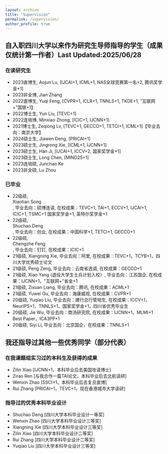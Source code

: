 ```yaml
---
layout: archive
title: "Supervision"
permalink: /supervision/
author_profile: true
---
```



## 自入职四川大学以来作为研究生导师指导的学生（成果仅统计第一作者）Last Updated:2025/06/28
### 在读研究生
* 2023直博生, Aojun Lu, [IJCAI+1, ICML+1, NAS全球竞赛第一名+2, 腾讯奖学金+1]
* 2023非全博, Jian Zhang
* 2022直博生, Yuqi Feng, [CVPR+1, ICLR+1, TNNLS+1, TKDE+1, "互联网+"国银+1】
* 2022博士生, Yun Liu, [TEVC+1]
* 2022连培博, Minxiao Zhong, [ICIC+1, IJCNN+1]
* 2021博士生, Zeqiong Lv, [TEVC+1, GECCO+1, TETCI+1, ICML+1]【毕业去向：南京大学】
* 2024硕士生, Jiawen Deng, [PRICAI+1]
* 2023硕士生, Jingrong Xie, [ICML+1, IJCNN+1]
* 2023硕士生, Han Ji, [IJCAI+1, ICCV+2, 国家奖学金+1]
* 2023硕士生, Long Chen, [MIND25+1]
* 2023连培硕, Junchao Ke
* 2023非全硕, Lu Zhou

### 已毕业
* 22级硕, <div style="width: 120px">Xiaotian Song</div>, 毕业去向：硕博连读, 在校成果：TEVC+1, TAI+1, ECCV+1, IJCAI+1, ICIC+1, TSMC+1 国家奖学金+1, 英特尔奖学金+1
* 22级硕, <div style="width: 120px">Shuchao Deng</div>, 毕业去向：创业,  在校成果：中国科学+1, TETCI+1, GECCO+1
* 22级硕, <div style="width: 120px">Chengzhe Feng</div>, 毕业去向：钉钉, 在校成果：ICIC+1
* 21级硕, Xiangning Xie, 毕业去向：阿里, 在校成果：TEVC+1，TCYB+1，四川大学优秀硕士论文
* 21级硕, Peng Zeng, 毕业去向：云南省选调, 在校成果：GECCO+1
* 21级硕, Xiao Yang (退役大学生士兵计划入校）, 毕业去向：江苏国企, 在校成果：IJCNN+1，"互联网+"省金+1
* 21级硕, Zixuan Liang, 毕业去向：腾讯, 在校成果：ACML+1
* 21级硕, Yuwei Ou, 毕业去向：海康威视, 在校成果：CVPR+1
* 20级硕, Yuqiao Liu, 毕业去向：建行总行管培生, 在校成果：ICCV+1，NeurIPS+1，TNNLS+1，国家奖学金+1，四川省优秀毕业生
* 20级硕, Jie Wu, 毕业去向：商汤研究院, 在校成果：IJCNN+1，MLMI+1 Best Paper，ICA3PP+1
* 20级硕, Siyi Li, 毕业去向：北京国企，在校成果：TNNLS+1

## 我还指导过其他一些优秀同学（部分代表）
### 在我课题组实习过的本科生及获得的成果
* Zilin Xiao [IJCNN+1，本科毕业后去美国攻读博士]
* Zirao Ren [与我合作一篇TAI论文，本科毕业后去北航读研]
* Wenxin Zhao [SSCI+1，本科毕业后去复旦直博]
* Rui Zhang [PRICAI+1，TEVC+1，现在香港城市大学读研]
### 指导过的优秀本科毕业设计
* Shuchao Deng [四川大学本科毕业设计一等奖]
* Wenxin Zhao [四川大学本科毕业设计三等奖]
* Xiangning Xie [四川大学本科毕业设计三等奖]
* Zilin Xiao [四川大学本科毕业设计二等奖]
* Rui Zhang [四川大学本科毕业设计二等奖]
* Yuqiao Liu [四川大学本科毕业设计三等奖]
  
<!-- 
# @ Sichuan University
## 2023
### Graduate Students
* Aojun Lu, PhD Student, "Neural architecture search for incremental learning"
* Jingrong Xie, PhD Student, "Performance predictor"
* Jian Zhang, PhD Student, TBD
* Han Ji, Master Student, "Performance predictor"
* Wei Li, Master Student, TBD
* Long Chen, Master Student, "Neural architecture search for small object detection"
* Junchao Ke, Master Student, TBD
* Lu Zhou, Master Student, TBD

## 2022
### Graduate Students
* Yuqi Feng, PhD Student, "Robustness neural architecture search"
* Yun Liu, PhD Student, "Neural architecture search for combinational optimization"
* Minxiao Zhong, PhD Student, "Neural architecture search and its applications to intelligent nuclear industry"
* Shuchao Deng, Master Student, "Neural architecture search for science"
* Xiaotian Song, Master Student, "Spiking neural architecture search"
* Chengzhe Feng, Master Student, "Neural architecture search for software engineering"

## 2021
### Graduate Student
* Xiangning Xie, PhD Student, "Performance predictor for neural architecture search"
* Zeqiong Lv, PhD Student, "Theoretic analysis of evolutionary neural architecture search algorithms"
* Peng Zeng, Master Student, "Efficient genetic programming towards large-scale symbolic regression"
* Xiao Yang, Master Student, "Zero-cost neural architecture search"
* Zixuan Liang, Master Student, "Automating design of deep neural architectures without search"
* Yuwei Ou, Master Student, "Robust neural architecture search"

### Top-notch class student:
* [Zilin Xiao](https://zilin.me/) (@Chinese University of Hong Kong for MPhil from 2022)

### Undergraduate Thesis
* Computer Science:Yiheng Wang, Wenxin Zhao, Yuesong Feng, Siyi Wu, Youxiang Huang, Guanhong Liu
* Software Engeering: Xiangning Xie (Best Undergraduate Thesis Award), Jiajun Yan
* Foreign students: Ahammad Akbar Bin Kabir, Md Ilius Mahfuz， Mahamendige Dakshana Tharinda Mendis, Md Abdul Mazed Siddiki, Pasindu Himantha Kumara Merrennya, Alvin Reuben Walker, K. Gedara Mudiyansela Dulmini Nilushi B.

### Middle School Student (Young talent Programm)
* Kailin Deng (high-middle school student at the second year)

## 2020
### Graduate Student
* Jie wu, Master Student, “Evolutionary Neural Architecture Search for Multi-task Learning”
* Yuqiao Liu, Master Student, “Neural Predictors for Evolutionary Neural Architecture Search”
* Siyi Li, Master Student, “Constrained Evolutionary Neural Architecture Search”

### Top-notch class student:
* Zirao Ren (@Beihang University for master degree from 2021)
* Youxiang Huang (@Sichuan University for master degree from 2021)


### Undergraduate Thesis
* Computer Science: Yuqiao Liu (Best Undergraduate Thesis Award), Yunxiang Song, Weizhen Xu, Siyi Li
* Software Engeering: Yi Chen, Haoming Wang
* Foreign students: Preman Dewasiri Ishara Shaminda, Malinda Rukshan, Santosh Ghimire, Rohit Sharma

# @ Victoria University of Wellington
## 2020
* Phd Student: Junhao Huang (co-supervised with Bing Xue, Mengjie Zhang), "Evolutionary Design of Deep Neural Networks", 2020-2024

## 2019
* Summer Scholar: Bin Wang (co-supervised with Bing Xue, Mengjie Zhang), “Evolving deep neural networks by multi-objective particle swarm optimization for image classification Publications”, in this research, Bin has produced two papers that have been accepted by GECCO2019 and PRICAI2019, respectively.

## 2018
* Honours (Master Student): William Irwin-Harris (co-supervised with Bing Xue, Mengjie Zhang), “Genetic programming for automatic design of convolutional neural network architectures”, In addition to the [final report](https://yn-sun.github.io/pdfs/489_Report_William_Irwin_Harris.pdf), William has produced two papers including one accepted by CEC2019 and the other submitted to TEVC for review.
* Honours (Master Student): Bin Wang (co-supervised with Bing Xue, Mengjie Zhang), “Evolving deep neural networks for image classification”, In addition to the [final report](https://yn-sun.github.io/pdfs/bw2018_honour.pdf), Bin has produced one paper accepted by [AI2018](https://link.springer.com/chapter/10.1007/978-3-030-03991-2_24).

## 2017
* Summer Scholar: Bin Wang (co-supervised with Bing Xue, Mengjie Zhang), “Evolving deep convolutional neural networks by variable-length particle swarm optimization for image classification”, in this research, Bin has been produced one paper that has been accepted by [CEC2018](https://ieeexplore.ieee.org/stamp/stamp.jsp?arnumber=8477735).
-->









